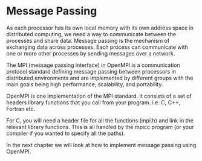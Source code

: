 # Message Passing

As each processor has its own local memory with its own address space in distributed computing, we need a way to communicate between the processes and share data. Message passing is the mechanism of exchanging data across processes. Each process can communicate with one or more other processes by sending messages over a network.

The MPI (message passing interface) in OpenMPI is a communication protocol standard defining message passing between processors in distributed environments and are implemented by different groups with the main goals being high performance, scalability, and portability.

OpenMPI is one implementation of the MPI standard. It consists of a set of headers library functions that you call from your program. i.e. C, C++, Fortran etc.

For C, you will need a header file for all the functions (mpi.h) and link in the relevant library functions. This is all handled by the mpicc program (or your compiler if you wanted to specify all the paths).

In the next chapter we will look at how to implement message passing using OpenMPI.
